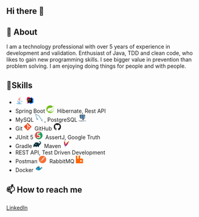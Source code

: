 ## Hi there 👋

## 🔭 About
I am a technology professional with over 5 years of
experience in development and validation. Enthusiast
of Java, TDD and clean code, who likes to gain new
programming skills. I see bigger value in prevention
than problem solving. I am enjoying doing things for
people and with people.

## 🔨Skills

- <img src="https://github.com/devicons/devicon/blob/master/icons/java/java-original.svg" title="Java" alt="Java" width="20" height="20"/>&nbsp;
<img src="https://github.com/devicons/devicon/blob/master/icons/intellij/intellij-original.svg" title="Intellij" alt="Intellij" width="20" height="20"/>&nbsp;
- Spring Boot <img src="https://github.com/devicons/devicon/blob/master/icons/spring/spring-original.svg" title="Spring" alt="Spring" width="20" height="20"/>&nbsp;
Hibernate, Rest API
- MySQL <img src="https://github.com/devicons/devicon/blob/master/icons/mysql/mysql-original.svg" title="MySQL"  alt="MySQL" width="20" height="20"/>&nbsp;, PostgreSQL
<img src="https://github.com/devicons/devicon/blob/master/icons/postgresql/postgresql-original-wordmark.svg" title="PostgreSQL" alt="PostgreSQL" width="20" height="20"/>&nbsp;
- Git <img src="https://github.com/devicons/devicon/blob/master/icons/git/git-original.svg" title="GIT" alt="Git" width="20" height="20"/>&nbsp; GitHub <img src="https://github.com/devicons/devicon/blob/master/icons/github/github-original.svg" title="GitHub" alt="" width="20" height="20"/>&nbsp;
- JUnit 5 <img src="https://github.com/devicons/devicon/blob/master/icons/junit/junit-original.svg" title="jUnit" alt="" width="20" height="20"/>&nbsp; AssertJ, Google Truth
- Gradle <img src="https://github.com/devicons/devicon/blob/master/icons/gradle/gradle-original.svg" title="gradle" alt="" width="20" height="20"/>&nbsp; Maven <img src="https://github.com/devicons/devicon/blob/master/icons/maven/maven-original.svg" title="maven" alt="" width="20" height="20"/>&nbsp;
- REST API, Test Driven Development
- Postman <img src="https://github.com/devicons/devicon/blob/master/icons/postman/postman-original.svg" title="Postman" alt="" width="20" height="20"/>&nbsp; RabbitMQ <img src="https://github.com/devicons/devicon/blob/master/icons/rabbitmq/rabbitmq-original.svg" title="rabbitMQ" alt="" width="20" height="20"/>&nbsp;
- Docker <img src="https://github.com/devicons/devicon/blob/master/icons/docker/docker-original.svg" title="docker" alt="" width="20" height="20"/>&nbsp;

## 📫 How to reach me
[LinkedIn](https://www.linkedin.com/in/joanna-szczesna/)